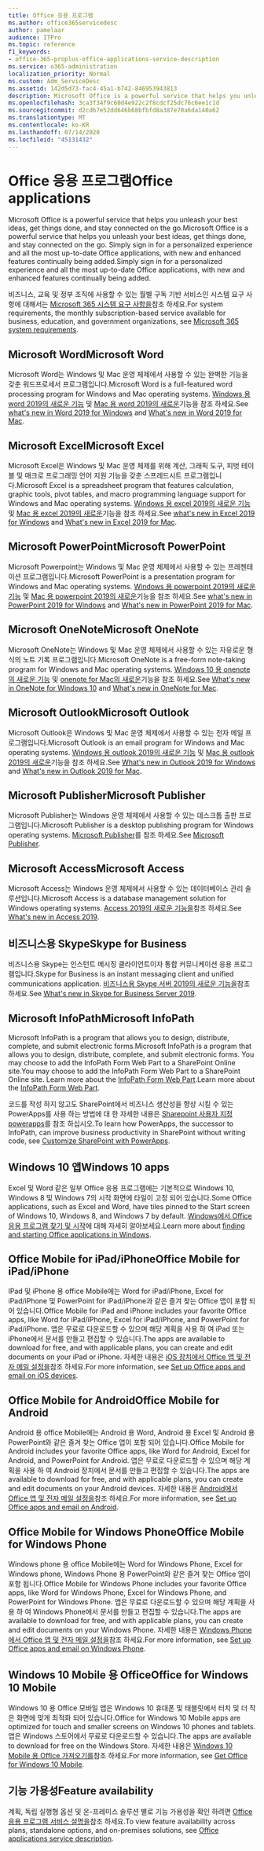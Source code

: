 ```yaml
---
title: Office 응용 프로그램
ms.author: office365servicedesc
author: pamelaar
audience: ITPro
ms.topic: reference
f1_keywords:
- office-365-proplus-office-applications-service-description
ms.service: o365-administration
localization_priority: Normal
ms.custom: Adm_ServiceDesc
ms.assetid: 142d5d73-fac4-45a1-b742-846953943813
description: Microsoft Office is a powerful service that helps you unleash your best ideas, get things done, and stay connected on the go. Simply sign in for a personalized experience and all the most up-to-date Office applications, with new and enhanced features continually being added.
ms.openlocfilehash: 3ca3f34f9c60d4e922c2f8cdcf25dc76c6ee1c1d
ms.sourcegitcommit: d2cd67e52dd646b68bfbfd8a387e70a6da140a62
ms.translationtype: MT
ms.contentlocale: ko-KR
ms.lasthandoff: 07/14/2020
ms.locfileid: "45131432"
---
```

# <a name="office-applications"></a><span data-ttu-id="f5c73-104">Office 응용 프로그램</span><span class="sxs-lookup"><span data-stu-id="f5c73-104">Office applications</span></span>

<span data-ttu-id="f5c73-105">Microsoft Office is a powerful service that helps you unleash your best ideas, get things done, and stay connected on the go.</span><span class="sxs-lookup"><span data-stu-id="f5c73-105">Microsoft Office is a powerful service that helps you unleash your best ideas, get things done, and stay connected on the go.</span></span> <span data-ttu-id="f5c73-106">Simply sign in for a personalized experience and all the most up-to-date Office applications, with new and enhanced features continually being added.</span><span class="sxs-lookup"><span data-stu-id="f5c73-106">Simply sign in for a personalized experience and all the most up-to-date Office applications, with new and enhanced features continually being added.</span></span>
  
<span data-ttu-id="f5c73-107">비즈니스, 교육 및 정부 조직에 사용할 수 있는 월별 구독 기반 서비스인 시스템 요구 사항에 대해서는 [Microsoft 365 시스템 요구 사항을](https://products.office.com/office-system-requirements/#Office365forBEG)참조 하세요.</span><span class="sxs-lookup"><span data-stu-id="f5c73-107">For system requirements, the monthly subscription-based service available for business, education, and government organizations, see [Microsoft 365 system requirements](https://products.office.com/office-system-requirements/#Office365forBEG).</span></span>
  
## <a name="microsoft-word"></a><span data-ttu-id="f5c73-108">Microsoft Word</span><span class="sxs-lookup"><span data-stu-id="f5c73-108">Microsoft Word</span></span>

<span data-ttu-id="f5c73-109">Microsoft Word는 Windows 및 Mac 운영 체제에서 사용할 수 있는 완벽한 기능을 갖춘 워드프로세서 프로그램입니다.</span><span class="sxs-lookup"><span data-stu-id="f5c73-109">Microsoft Word is a full-featured word processing program for Windows and Mac operating systems.</span></span> <span data-ttu-id="f5c73-110">[Windows 용 word 2019의 새로운 기능](https://support.office.com/article/what-s-new-in-word-2019-for-windows-d3d31e5e-2bb8-4433-80bb-08279beef4b3) 및 [Mac 용 word 2019의 새로운](https://support.office.com/article/what-s-new-in-word-2019-for-mac-247e0cd4-a758-4b42-a157-42eb8853aef5)기능을 참조 하세요.</span><span class="sxs-lookup"><span data-stu-id="f5c73-110">See [what's new in Word 2019 for Windows](https://support.office.com/article/what-s-new-in-word-2019-for-windows-d3d31e5e-2bb8-4433-80bb-08279beef4b3) and [What's new in Word 2019 for Mac](https://support.office.com/article/what-s-new-in-word-2019-for-mac-247e0cd4-a758-4b42-a157-42eb8853aef5).</span></span>
  
## <a name="microsoft-excel"></a><span data-ttu-id="f5c73-111">Microsoft Excel</span><span class="sxs-lookup"><span data-stu-id="f5c73-111">Microsoft Excel</span></span>

<span data-ttu-id="f5c73-112">Microsoft Excel은 Windows 및 Mac 운영 체제를 위해 계산, 그래픽 도구, 피벗 테이블 및 매크로 프로그래밍 언어 지원 기능을 갖춘 스프레드시트 프로그램입니다.</span><span class="sxs-lookup"><span data-stu-id="f5c73-112">Microsoft Excel is a spreadsheet program that features calculation, graphic tools, pivot tables, and macro programming language support for Windows and Mac operating systems.</span></span> <span data-ttu-id="f5c73-113">[Windows 용 excel 2019의 새로운 기능](https://support.office.com/article/what-s-new-in-excel-2019-for-windows-5a201203-1155-4055-82a5-82bf0994631f) 및 [Mac 용 excel 2019의 새로운](https://support.office.com/article/what-s-new-in-excel-2019-for-mac-5ce129d3-9e5c-417f-9545-fb6f7b72674d)기능을 참조 하세요.</span><span class="sxs-lookup"><span data-stu-id="f5c73-113">See [what's new in Excel 2019 for Windows](https://support.office.com/article/what-s-new-in-excel-2019-for-windows-5a201203-1155-4055-82a5-82bf0994631f) and [What's new in Excel 2019 for Mac](https://support.office.com/article/what-s-new-in-excel-2019-for-mac-5ce129d3-9e5c-417f-9545-fb6f7b72674d).</span></span>
  
## <a name="microsoft-powerpoint"></a><span data-ttu-id="f5c73-114">Microsoft PowerPoint</span><span class="sxs-lookup"><span data-stu-id="f5c73-114">Microsoft PowerPoint</span></span>

<span data-ttu-id="f5c73-115">Microsoft Powerpoint는 Windows 및 Mac 운영 체제에서 사용할 수 있는 프레젠테이션 프로그램입니다.</span><span class="sxs-lookup"><span data-stu-id="f5c73-115">Microsoft PowerPoint is a presentation program for Windows and Mac operating systems.</span></span> <span data-ttu-id="f5c73-116">[Windows 용 powerpoint 2019의 새로운 기능](https://support.office.com/article/what-s-new-in-powerpoint-2019-for-windows-8355a56a-f643-42d2-8454-784fa9b3d109) 및 [Mac 용 powerpoint 2019의 새로운](https://support.office.com/article/what-s-new-in-powerpoint-2019-for-mac-5038ba79-48c5-40f0-adff-11489e5d6fed)기능을 참조 하세요.</span><span class="sxs-lookup"><span data-stu-id="f5c73-116">See [what's new in PowerPoint 2019 for Windows](https://support.office.com/article/what-s-new-in-powerpoint-2019-for-windows-8355a56a-f643-42d2-8454-784fa9b3d109) and [What's new in PowerPoint 2019 for Mac](https://support.office.com/article/what-s-new-in-powerpoint-2019-for-mac-5038ba79-48c5-40f0-adff-11489e5d6fed).</span></span>
  
## <a name="microsoft-onenote"></a><span data-ttu-id="f5c73-117">Microsoft OneNote</span><span class="sxs-lookup"><span data-stu-id="f5c73-117">Microsoft OneNote</span></span>

<span data-ttu-id="f5c73-118">Microsoft OneNote는 Windows 및 Mac 운영 체제에서 사용할 수 있는 자유로운 형식의 노트 기록 프로그램입니다.</span><span class="sxs-lookup"><span data-stu-id="f5c73-118">Microsoft OneNote is a free-form note-taking program for Windows and Mac operating systems.</span></span> <span data-ttu-id="f5c73-119">[Windows 10 용 onenote의 새로운 기능](https://support.office.com/article/what-s-new-in-onenote-for-windows-10-1477d5de-f4fd-4943-b18a-ff17091161ea) 및 [onenote for Mac의 새로운](https://support.office.com/article/see-what-s-new-in-onenote-for-mac-c82d3f15-252f-452a-89ba-e09fbe418829)기능을 참조 하세요.</span><span class="sxs-lookup"><span data-stu-id="f5c73-119">See [What's new in OneNote for Windows 10](https://support.office.com/article/what-s-new-in-onenote-for-windows-10-1477d5de-f4fd-4943-b18a-ff17091161ea) and [What's new in OneNote for Mac](https://support.office.com/article/see-what-s-new-in-onenote-for-mac-c82d3f15-252f-452a-89ba-e09fbe418829).</span></span>
  
## <a name="microsoft-outlook"></a><span data-ttu-id="f5c73-120">Microsoft Outlook</span><span class="sxs-lookup"><span data-stu-id="f5c73-120">Microsoft Outlook</span></span>

<span data-ttu-id="f5c73-121">Microsoft Outlook은 Windows 및 Mac 운영 체제에서 사용할 수 있는 전자 메일 프로그램입니다.</span><span class="sxs-lookup"><span data-stu-id="f5c73-121">Microsoft Outlook is an email program for Windows and Mac operating systems.</span></span> <span data-ttu-id="f5c73-122">[Windows 용 outlook 2019의 새로운 기능](https://support.office.com/article/what-s-new-in-outlook-2019-for-windows-0c64df36-0908-4ff6-a7fc-573a62800525) 및 [Mac 용 outlook 2019의 새로운](https://support.office.com/article/what-s-new-in-outlook-2019-for-mac-05736033-f99e-4cb2-88aa-01e979b0736b)기능을 참조 하세요.</span><span class="sxs-lookup"><span data-stu-id="f5c73-122">See [What's new in Outlook 2019 for Windows](https://support.office.com/article/what-s-new-in-outlook-2019-for-windows-0c64df36-0908-4ff6-a7fc-573a62800525) and [What's new in Outlook 2019 for Mac](https://support.office.com/article/what-s-new-in-outlook-2019-for-mac-05736033-f99e-4cb2-88aa-01e979b0736b).</span></span>
  
## <a name="microsoft-publisher"></a><span data-ttu-id="f5c73-123">Microsoft Publisher</span><span class="sxs-lookup"><span data-stu-id="f5c73-123">Microsoft Publisher</span></span>

<span data-ttu-id="f5c73-124">Microsoft Publisher는 Windows 운영 체제에서 사용할 수 있는 데스크톱 출판 프로그램입니다.</span><span class="sxs-lookup"><span data-stu-id="f5c73-124">Microsoft Publisher is a desktop publishing program for Windows operating systems.</span></span> <span data-ttu-id="f5c73-125">[Microsoft Publisher](https://products.office.com/publisher)를 참조 하세요.</span><span class="sxs-lookup"><span data-stu-id="f5c73-125">See [Microsoft Publisher](https://products.office.com/publisher).</span></span>
  
## <a name="microsoft-access"></a><span data-ttu-id="f5c73-126">Microsoft Access</span><span class="sxs-lookup"><span data-stu-id="f5c73-126">Microsoft Access</span></span>

<span data-ttu-id="f5c73-127">Microsoft Access는 Windows 운영 체제에서 사용할 수 있는 데이터베이스 관리 솔루션입니다.</span><span class="sxs-lookup"><span data-stu-id="f5c73-127">Microsoft Access is a database management solution for Windows operating systems.</span></span> <span data-ttu-id="f5c73-128">[Access 2019의 새로운 기능을](https://support.office.com/article/what-s-new-in-access-2019-f52c5317-3494-4105-9c56-5a2abb8e0f87)참조 하세요.</span><span class="sxs-lookup"><span data-stu-id="f5c73-128">See [What's new in Access 2019](https://support.office.com/article/what-s-new-in-access-2019-f52c5317-3494-4105-9c56-5a2abb8e0f87).</span></span>
  
## <a name="skype-for-business"></a><span data-ttu-id="f5c73-129">비즈니스용 Skype</span><span class="sxs-lookup"><span data-stu-id="f5c73-129">Skype for Business</span></span>

<span data-ttu-id="f5c73-130">비즈니스용 Skype는 인스턴트 메시징 클라이언트이자 통합 커뮤니케이션 응용 프로그램입니다.</span><span class="sxs-lookup"><span data-stu-id="f5c73-130">Skype for Business is an instant messaging client and unified communications application.</span></span> <span data-ttu-id="f5c73-131">[비즈니스용 Skype 서버 2019의 새로운 기능을](https://docs.microsoft.com/skypeforbusiness/whats-new)참조 하세요.</span><span class="sxs-lookup"><span data-stu-id="f5c73-131">See [What's new in Skype for Business Server 2019](https://docs.microsoft.com/skypeforbusiness/whats-new).</span></span>
  
## <a name="microsoft-infopath"></a><span data-ttu-id="f5c73-132">Microsoft InfoPath</span><span class="sxs-lookup"><span data-stu-id="f5c73-132">Microsoft InfoPath</span></span>

<span data-ttu-id="f5c73-133">Microsoft InfoPath is a program that allows you to design, distribute, complete, and submit electronic forms.</span><span class="sxs-lookup"><span data-stu-id="f5c73-133">Microsoft InfoPath is a program that allows you to design, distribute, complete, and submit electronic forms.</span></span> <span data-ttu-id="f5c73-134">You may choose to add the InfoPath Form Web Part to a SharePoint Online site.</span><span class="sxs-lookup"><span data-stu-id="f5c73-134">You may choose to add the InfoPath Form Web Part to a SharePoint Online site.</span></span> <span data-ttu-id="f5c73-135">Learn more about the [InfoPath Form Web Part](https://go.microsoft.com/fwlink/p/?LinkId=271687).</span><span class="sxs-lookup"><span data-stu-id="f5c73-135">Learn more about the [InfoPath Form Web Part](https://go.microsoft.com/fwlink/p/?LinkId=271687).</span></span>

<span data-ttu-id="f5c73-136">코드를 작성 하지 않고도 SharePoint에서 비즈니스 생산성을 향상 시킬 수 있는 PowerApps를 사용 하는 방법에 대 한 자세한 내용은 [Sharepoint 사용자 지정 powerapps](https://powerapps.microsoft.com/infopath/)를 참조 하십시오.</span><span class="sxs-lookup"><span data-stu-id="f5c73-136">To learn how PowerApps, the successor to InfoPath, can improve business productivity in SharePoint without writing code, see [Customize SharePoint with PowerApps](https://powerapps.microsoft.com/infopath/).</span></span>
  
## <a name="windows-10-apps"></a><span data-ttu-id="f5c73-137">Windows 10 앱</span><span class="sxs-lookup"><span data-stu-id="f5c73-137">Windows 10 apps</span></span>

<span data-ttu-id="f5c73-138">Excel 및 Word 같은 일부 Office 응용 프로그램에는 기본적으로 Windows 10, Windows 8 및 Windows 7의 시작 화면에 타일이 고정 되어 있습니다.</span><span class="sxs-lookup"><span data-stu-id="f5c73-138">Some Office applications, such as Excel and Word, have tiles pinned to the Start screen of Windows 10, Windows 8, and Windows 7 by default.</span></span> <span data-ttu-id="f5c73-139">[Windows에서 Office 응용 프로그램 찾기 및 시작](https://support.office.com/article/can-t-find-office-applications-in-windows-10-windows-8-or-windows-7-907ce545-6ae8-459b-8d9d-de6764a635d6?ocmsassetID=HA103581103&CTT=1&CorrelationId=03707eae-b946-462a-b3c6-f0fc04f55611&ui=en-US&rs=en-US&ad=US#ID0EAABAAA=Windows_8.1_or_Windows_8)에 대해 자세히 알아보세요.</span><span class="sxs-lookup"><span data-stu-id="f5c73-139">Learn more about [finding and starting Office applications in Windows](https://support.office.com/article/can-t-find-office-applications-in-windows-10-windows-8-or-windows-7-907ce545-6ae8-459b-8d9d-de6764a635d6?ocmsassetID=HA103581103&CTT=1&CorrelationId=03707eae-b946-462a-b3c6-f0fc04f55611&ui=en-US&rs=en-US&ad=US#ID0EAABAAA=Windows_8.1_or_Windows_8).</span></span>
  
## <a name="office-mobile-for-ipadiphone"></a><span data-ttu-id="f5c73-140">Office Mobile for iPad/iPhone</span><span class="sxs-lookup"><span data-stu-id="f5c73-140">Office Mobile for iPad/iPhone</span></span>

<span data-ttu-id="f5c73-141">IPad 및 iPhone 용 office Mobile에는 Word for iPad/iPhone, Excel for iPad/iPhone 및 PowerPoint for iPad/iPhone과 같은 즐겨 찾는 Office 앱이 포함 되어 있습니다.</span><span class="sxs-lookup"><span data-stu-id="f5c73-141">Office Mobile for iPad and iPhone includes your favorite Office apps, like Word for iPad/iPhone, Excel for iPad/iPhone, and PowerPoint for iPad/iPhone.</span></span> <span data-ttu-id="f5c73-142">앱은 무료로 다운로드할 수 있으며 해당 계획을 사용 하 여 iPad 또는 iPhone에서 문서를 만들고 편집할 수 있습니다.</span><span class="sxs-lookup"><span data-stu-id="f5c73-142">The apps are available to download for free, and with applicable plans, you can create and edit documents on your iPad or iPhone.</span></span> <span data-ttu-id="f5c73-143">자세한 내용은 [iOS 장치에서 Office 앱 및 전자 메일 설정을](https://support.office.com/article/set-up-office-apps-and-email-on-ios-devices-0402b37e-49c4-4419-a030-f34c2013041f?ui=en-US&rs=en-US&ad=US)참조 하세요.</span><span class="sxs-lookup"><span data-stu-id="f5c73-143">For more information, see [Set up Office apps and email on iOS devices](https://support.office.com/article/set-up-office-apps-and-email-on-ios-devices-0402b37e-49c4-4419-a030-f34c2013041f?ui=en-US&rs=en-US&ad=US).</span></span>

## <a name="office-mobile-for-android"></a><span data-ttu-id="f5c73-144">Office Mobile for Android</span><span class="sxs-lookup"><span data-stu-id="f5c73-144">Office Mobile for Android</span></span>

<span data-ttu-id="f5c73-145">Android 용 office Mobile에는 Android 용 Word, Android 용 Excel 및 Android 용 PowerPoint와 같은 즐겨 찾는 Office 앱이 포함 되어 있습니다.</span><span class="sxs-lookup"><span data-stu-id="f5c73-145">Office Mobile for Android includes your favorite Office apps, like Word for Android, Excel for Android, and PowerPoint for Android.</span></span> <span data-ttu-id="f5c73-146">앱은 무료로 다운로드할 수 있으며 해당 계획을 사용 하 여 Android 장치에서 문서를 만들고 편집할 수 있습니다.</span><span class="sxs-lookup"><span data-stu-id="f5c73-146">The apps are available to download for free, and with applicable plans, you can create and edit documents on your Android devices.</span></span> <span data-ttu-id="f5c73-147">자세한 내용은 [Android에서 Office 앱 및 전자 메일 설정을](https://support.office.com/article/set-up-office-apps-and-email-on-android-6ef2ebf2-fc2d-474a-be4a-5a801365c87f?ui=en-US&rs=en-US&ad=US)참조 하세요.</span><span class="sxs-lookup"><span data-stu-id="f5c73-147">For more information, see [Set up Office apps and email on Android](https://support.office.com/article/set-up-office-apps-and-email-on-android-6ef2ebf2-fc2d-474a-be4a-5a801365c87f?ui=en-US&rs=en-US&ad=US).</span></span>

## <a name="office-mobile-for-windows-phone"></a><span data-ttu-id="f5c73-148">Office Mobile for Windows Phone</span><span class="sxs-lookup"><span data-stu-id="f5c73-148">Office Mobile for Windows Phone</span></span>

<span data-ttu-id="f5c73-149">Windows phone 용 office Mobile에는 Word for Windows Phone, Excel for Windows phone, Windows Phone 용 PowerPoint와 같은 즐겨 찾는 Office 앱이 포함 됩니다.</span><span class="sxs-lookup"><span data-stu-id="f5c73-149">Office Mobile for Windows Phone includes your favorite Office apps, like Word for Windows Phone, Excel for Windows Phone, and PowerPoint for Windows Phone.</span></span> <span data-ttu-id="f5c73-150">앱은 무료로 다운로드할 수 있으며 해당 계획을 사용 하 여 Windows Phone에서 문서를 만들고 편집할 수 있습니다.</span><span class="sxs-lookup"><span data-stu-id="f5c73-150">The apps are available to download for free, and with applicable plans, you can create and edit documents on your Windows Phone.</span></span> <span data-ttu-id="f5c73-151">자세한 내용은 [Windows Phone에서 Office 앱 및 전자 메일 설정을](https://support.office.com/article/set-up-office-apps-and-email-on-windows-phone-9bccc8b8-a321-4d0d-a45e-6e06a3438e43?ui=en-US&rs=en-US&ad=US)참조 하세요.</span><span class="sxs-lookup"><span data-stu-id="f5c73-151">For more information, see [Set up Office apps and email on Windows Phone](https://support.office.com/article/set-up-office-apps-and-email-on-windows-phone-9bccc8b8-a321-4d0d-a45e-6e06a3438e43?ui=en-US&rs=en-US&ad=US).</span></span>

## <a name="office-for-windows-10-mobile"></a><span data-ttu-id="f5c73-152">Windows 10 Mobile 용 Office</span><span class="sxs-lookup"><span data-stu-id="f5c73-152">Office for Windows 10 Mobile</span></span>

<span data-ttu-id="f5c73-153">Windows 10 용 Office 모바일 앱은 Windows 10 휴대폰 및 태블릿에서 터치 및 더 작은 화면에 맞게 최적화 되어 있습니다.</span><span class="sxs-lookup"><span data-stu-id="f5c73-153">Office for Windows 10 Mobile apps are optimized for touch and smaller screens on Windows 10 phones and tablets.</span></span> <span data-ttu-id="f5c73-154">앱은 Windows 스토어에서 무료로 다운로드할 수 있습니다.</span><span class="sxs-lookup"><span data-stu-id="f5c73-154">The apps are available to download for free on the Windows Store.</span></span> <span data-ttu-id="f5c73-155">자세한 내용은 [Windows 10 Mobile 용 Office 가져오기를](https://products.office.com/mobile/office-mobile-apps-for-windows)참조 하세요.</span><span class="sxs-lookup"><span data-stu-id="f5c73-155">For more information, see [Get Office for Windows 10 Mobile](https://products.office.com/mobile/office-mobile-apps-for-windows).</span></span>
  
## <a name="feature-availability"></a><span data-ttu-id="f5c73-156">기능 가용성</span><span class="sxs-lookup"><span data-stu-id="f5c73-156">Feature availability</span></span>

<span data-ttu-id="f5c73-157">계획, 독립 실행형 옵션 및 온-프레미스 솔루션 별로 기능 가용성을 확인 하려면 [Office 응용 프로그램 서비스 설명을](office-applications-service-description.md)참조 하세요.</span><span class="sxs-lookup"><span data-stu-id="f5c73-157">To view feature availability across plans, standalone options, and on-premises solutions, see [Office applications service description](office-applications-service-description.md).</span></span>
  